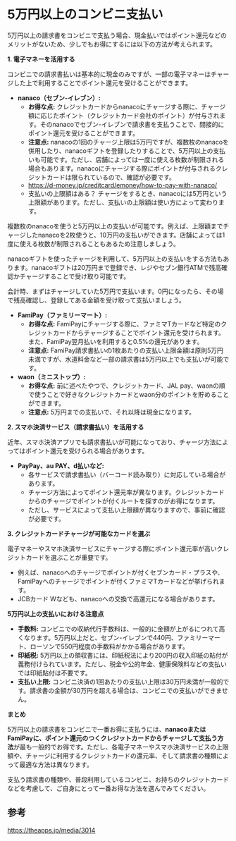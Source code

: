 # 5万円以上のコンビニ支払い

5万円以上の請求書をコンビニで支払う場合、現金払いではポイント還元などのメリットがないため、少しでもお得にするには以下の方法が考えられます。

**1. 電子マネーを活用する**

コンビニでの請求書払いは基本的に現金のみですが、一部の電子マネーはチャージした上で利用することでポイント還元を受けることができます。

* **nanaco（セブン-イレブン）:**
    * **お得な点:** クレジットカードからnanacoにチャージする際に、チャージ額に応じたポイント（クレジットカード会社のポイント）が付与されます。そのnanacoでセブン-イレブンで請求書を支払うことで、間接的にポイント還元を受けることができます。
    * **注意点:** nanacoの1回のチャージ上限は5万円ですが、複数枚のnanacoを併用したり、nanacoギフトを登録したりすることで、5万円以上の支払いも可能です。ただし、店舗によっては一度に使える枚数が制限される場合もあります。nanacoにチャージする際にポイントが付与されるクレジットカードは限られているので、確認が必要です。
    * https://d-money.jp/creditcard/emoney/how-to-pay-with-nanaco/
    * 支払いの上限額はある？
チャージをするとき、nanacoには5万円という上限額があります。ただし、支払いの上限額は使い方によって変わります。

複数枚のnanacoを使うと5万円以上の支払いが可能です。例えば、上限額までチャージしたnanacoを2枚使うと、10万円の支払いができます。店舗によっては1度に使える枚数が制限されることもあるため注意しましょう。

nanacoギフトを使ったチャージを利用して、5万円以上の支払いをする方法もあります。nanacoギフトは20万円まで登録でき、レジやセブン銀行ATMで残高確認かチャージすることで受け取り可能です。

会計時、まずはチャージしていた5万円で支払います。0円になったら、その場で残高確認し、登録してある金額を受け取って支払いましょう。

* **FamiPay（ファミリーマート）:**
    * **お得な点:** FamiPayにチャージする際に、ファミマTカードなど特定のクレジットカードからチャージすることでポイント還元を受けられます。また、FamiPay翌月払いを利用すると0.5%の還元があります。
    * **注意点:** FamiPay請求書払いの1枚あたりの支払い上限金額は原則5万円未満ですが、水道料金など一部の請求書は5万円以上でも支払いが可能です。
* **waon（ミニストップ）:**
    * **お得な点:** 前に述べたやつで、クレジットカード、JAL pay、waonの順で使うことで好きなクレジットカードとwaon分のポイントを貯めることができます。
    * **注意点:** 5万円までの支払いで、それ以降は現金になります。

**2. スマホ決済サービス（請求書払い）を活用する**

近年、スマホ決済アプリでも請求書払いが可能になっており、チャージ方法によってはポイント還元を受けられる場合があります。

* **PayPay、au PAY、d払いなど:**
    * 各サービスで請求書払い（バーコード読み取り）に対応している場合があります。
    * チャージ方法によってポイント還元率が異なります。クレジットカードからのチャージでポイントが付くルートを探すのがお得になります。
    * ただし、サービスによって支払い上限額が異なりますので、事前に確認が必要です。

**3. クレジットカードチャージが可能なカードを選ぶ**

電子マネーやスマホ決済サービスにチャージする際にポイント還元率が高いクレジットカードを選ぶことが重要です。

* 例えば、nanacoへのチャージでポイントが付くセブンカード・プラスや、FamiPayへのチャージでポイントが付くファミマTカードなどが挙げられます。
* JCBカード Wなども、nanacoへの交換で高還元になる場合があります。

**5万円以上の支払いにおける注意点**

* **手数料:** コンビニでの収納代行手数料は、一般的に金額が上がるにつれて高くなります。5万円以上だと、セブン-イレブンで440円、ファミリーマート、ローソンで550円程度の手数料がかかる場合があります。
* **印紙税:** 5万円以上の領収書には、印紙税法により200円の収入印紙の貼付が義務付けられています。ただし、税金や公的年金、健康保険料などの支払いでは印紙貼付は不要です。
* **支払い上限:** コンビニ決済の1回あたりの支払い上限は30万円未満が一般的です。請求書の金額が30万円を超える場合は、コンビニでの支払いができません。

**まとめ**

5万円以上の請求書をコンビニで一番お得に支払うには、**nanacoまたはFamiPayに、ポイント還元のつくクレジットカードからチャージして支払う方法**が最も一般的でお得です。ただし、各電子マネーやスマホ決済サービスの上限額や、チャージに利用するクレジットカードの還元率、そして請求書の種類によって最適な方法は異なります。

支払う請求書の種類や、普段利用しているコンビニ、お持ちのクレジットカードなどを考慮して、ご自身にとって一番お得な方法を選んでみてください。

## 参考
https://theapps.jp/media/3014

